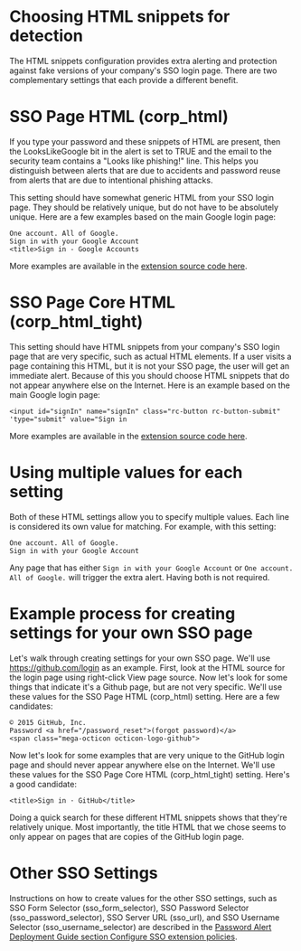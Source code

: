 # Choosing HTML snippets for detection

The HTML snippets configuration provides extra alerting and protection against fake versions of your company's SSO login page. There are two complementary settings that each provide a different benefit.


# SSO Page HTML (corp_html)
If you type your password and these snippets of HTML are present, then the LooksLikeGoogle bit in the alert is set to TRUE and the email to the security team contains a "Looks like phishing!" line. This helps you distinguish between alerts that are due to accidents and password reuse from alerts that are due to intentional phishing attacks.

This setting should have somewhat generic HTML from your SSO login page. They should be relatively unique, but do not have to be absolutely unique. Here are a few examples based on the main Google login page: 
```
One account. All of Google.
Sign in with your Google Account
<title>Sign in - Google Accounts
```
More examples are available in the [extension source code here](https://github.com/google/password-alert/blob/master/chrome/content_script.js#L126).



# SSO Page Core HTML (corp_html_tight)
This setting should have HTML snippets from your company's SSO login page that are very specific, such as actual HTML elements. If a user visits a page containing this HTML, but it is not your SSO page, the user will get an immediate alert. Because of this you should choose HTML  snippets that do not appear anywhere else on the Internet. Here is an example based on the main Google login page:
```
<input id="signIn" name="signIn" class="rc-button rc-button-submit" 'type="submit" value="Sign in
```
More examples are available in the [extension source code here](https://github.com/google/password-alert/blob/master/chrome/content_script.js#L140).



# Using multiple values for each setting
Both of these HTML settings allow you to specify multiple values. Each line is considered its own value for matching. For example, with this setting:
```
One account. All of Google.
Sign in with your Google Account
```
Any page that has either `Sign in with your Google Account` or `One account. All of Google.` will trigger the extra alert. Having both is not required.


# Example process for creating settings for your own SSO page
Let's walk through creating settings for your own SSO page. We'll use https://github.com/login as an example. First, look at the HTML source for the login page using right-click View page source. Now let's look for some things that indicate it's a Github page, but are not very specific. We'll use these values for the SSO Page HTML (corp_html) setting. Here are a few candidates:
```
© 2015 GitHub, Inc.
Password <a href="/password_reset">(forgot password)</a>
<span class="mega-octicon octicon-logo-github">
```

Now let's look for some examples that are very unique to the GitHub login page and should never appear anywhere else on the Internet. We'll use these values for the SSO Page Core HTML (corp_html_tight) setting. Here's a good candidate:
```
<title>Sign in · GitHub</title>
```

Doing a quick search for these different HTML snippets shows that they're relatively unique. Most importantly, the title HTML that we chose seems to only appear on pages that are copies of the GitHub login page.


# Other SSO Settings
Instructions on how to create values for the other SSO settings, such as SSO Form Selector (sso_form_selector), SSO Password Selector (sso_password_selector), SSO Server URL (sso_url), and SSO Username Selector (sso_username_selector) are described in the [Password Alert Deployment Guide section Configure SSO extension policies](https://docs.google.com/document/d/1bqbS6umRaNoRl2BZr4q9Q2YckmL-UHDcelkyPTy35AQ/preview#heading=h.8ovugfbimou0).
